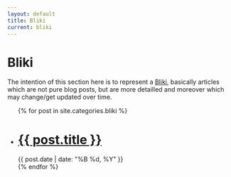 ```yaml
---
layout: default
title: Bliki
current: bliki
---
```

# Bliki
The intention of this section here is to represent a [Bliki](http://www.martinfowler.com/bliki/WhatIsaBliki.html), basically articles which are not pure blog posts, but are more detailled and moreover which may change/get updated over time.

<ul class="post-list">
{% for post in site.categories.bliki %}
  <li>
        <h1 class="post-title"><a href="{{post.url}}">{{ post.title }}</a></h1>
        <time class="post-date">{{ post.date | date: "%B %d, %Y" }}</time>
  </li>
{% endfor %}
</ul>